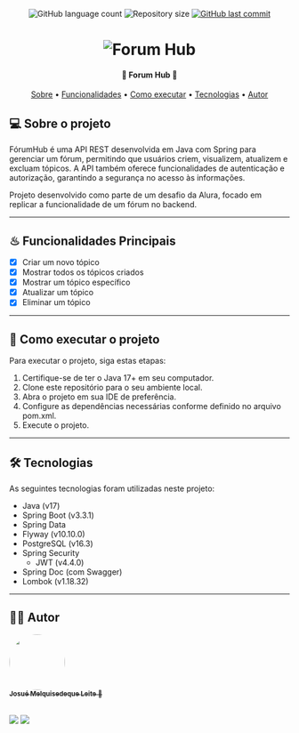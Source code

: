 <p align="center">
  <img alt="GitHub language count" src="https://img.shields.io/github/languages/count/josuemleite/forumhub?color=%2304D361">

  <img alt="Repository size" src="https://img.shields.io/github/repo-size/josuemleite/forumhub">

  <a href="https://github.com/josuemleite/forumhub/commits/main">
    <img alt="GitHub last commit" src="https://img.shields.io/github/last-commit/josuemleite/forumhub">
  </a>
</p>

<h1 align="center">
    <img alt="Forum Hub" title="#ForumHub" src="https://github.com/josuemleite/order-control/assets/84863364/d2febf44-ff26-4cf7-bdf1-ddb60bfbe99f" />
</h1>

<h4 align="center"> 
	📓 Forum Hub 📓
</h4>

<p align="center">
 <a href="#-sobre-o-projeto">Sobre</a> •
 <a href="#-funcionalidades-principais">Funcionalidades</a> •
 <a href="#-como-executar-o-projeto">Como executar</a> • 
 <a href="#-tecnologias">Tecnologias</a> • 
 <a href="#-autor">Autor</a> 
</p>

## 💻 Sobre o projeto

FórumHub é uma API REST desenvolvida em Java com Spring para gerenciar um fórum, permitindo que usuários criem, visualizem, atualizem e excluam tópicos. A API também oferece funcionalidades de autenticação e autorização, garantindo a segurança no acesso às informações.

Projeto desenvolvido como parte de um desafio da Alura, focado em replicar a funcionalidade de um fórum no backend.

---

## ♨ Funcionalidades Principais

- [x] Criar um novo tópico
- [x] Mostrar todos os tópicos criados
- [x] Mostrar um tópico específico
- [x] Atualizar um tópico
- [x] Eliminar um tópico

---

## 🚀 Como executar o projeto

Para executar o projeto, siga estas etapas:

1. Certifique-se de ter o Java 17+ em seu computador.
2. Clone este repositório para o seu ambiente local.
3. Abra o projeto em sua IDE de preferência.
4. Configure as dependências necessárias conforme definido no arquivo pom.xml.
5. Execute o projeto.

---

## 🛠 Tecnologias

As seguintes tecnologias foram utilizadas neste projeto:

- Java (v17)
- Spring Boot (v3.3.1)
- Spring Data
- Flyway (v10.10.0)
- PostgreSQL (v16.3)
- Spring Security
    - JWT (v4.4.0)
- Spring Doc (com Swagger)
- Lombok (v1.18.32)

---

## 👨‍💻 Autor

<a href="https://github.com/josuemleite/" target="_blank">
    <img style="border-radius: 50%;" src="https://avatars.githubusercontent.com/u/84863364?v=4" width="100px;" alt=""/>
    <br />
    <sub><b>Josué Melquisedeque Leite</b> 🚀</sub>
</a>

<br />
<br />

<a href="mailto:josuemelquileite@gmail.com"><img src="https://img.shields.io/badge/-Gmail-%23333?style=for-the-badge&logo=gmail&logoColor=white" target="_blank"></a>
<a href="https://www.linkedin.com/in/josuemleite/" target="_blank"><img src="https://img.shields.io/badge/-LinkedIn-%230077B5?style=for-the-badge&logo=linkedin&logoColor=white" target="_blank"></a>